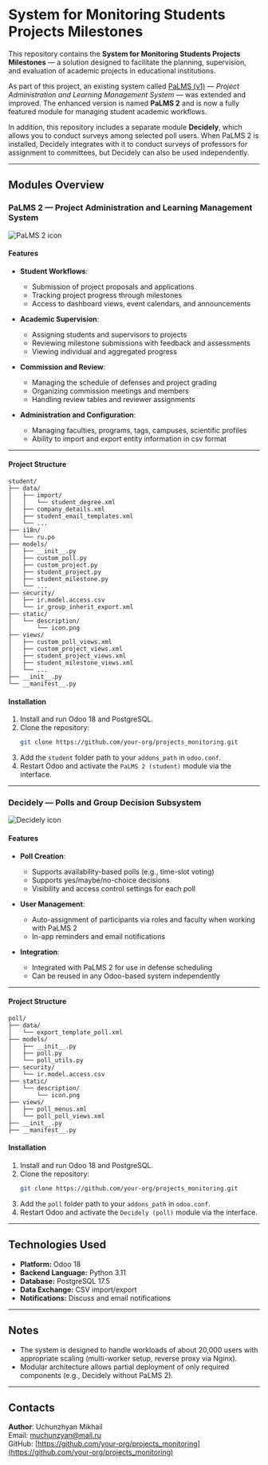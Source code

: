 # System for Monitoring Students Projects Milestones

This repository contains the **System for Monitoring Students Projects Milestones** — a solution designed to facilitate the planning, supervision, and evaluation of academic projects in educational institutions.

As part of this project, an existing system called [PaLMS (v1)](https://github.com/sefasenlik/PaLMS) — *Project Administration and Learning Management System* — was extended and improved. The enhanced version is named **PaLMS 2** and is now a fully featured module for managing student academic workflows.

In addition, this repository includes a separate module **Decidely**, which allows you to conduct surveys among selected poll users. When PaLMS 2 is installed, Decidely integrates with it to conduct surveys of professors for assignment to committees, but Decidely can also be used independently.

---

## Modules Overview

### PaLMS 2 — Project Administration and Learning Management System

![PaLMS 2 icon](custom-addons/student/static/description/icon.png)

#### Features

- **Student Workflows**:
  - Submission of project proposals and applications
  - Tracking project progress through milestones
  - Access to dashboard views, event calendars, and announcements

- **Academic Supervision**:
  - Assigning students and supervisors to projects
  - Reviewing milestone submissions with feedback and assessments
  - Viewing individual and aggregated progress

- **Commission and Review**:
  - Managing the schedule of defenses and project grading 
  - Organizing commission meetings and members
  - Handling review tables and reviewer assignments

- **Administration and Configuration**:
  - Managing faculties, programs, tags, campuses, scientific profiles
  - Ability to import and export entity information in csv format

---

#### Project Structure

```
student/
├── data/
│   ├── import/
│   │   └── student_degree.xml
│   ├── company_details.xml
│   ├── student_email_templates.xml
│   └── ...
├── i18n/
│   └── ru.po
├── models/
│   ├── __init__.py
│   ├── custom_poll.py
│   ├── custom_project.py
│   ├── student_project.py
│   ├── student_milestone.py
│   └── ...
├── security/
│   ├── ir.model.access.csv
│   └── ir_group_inherit_export.xml
├── static/
│   └── description/
│       └── icon.png
├── views/
│   ├── custom_poll_views.xml
│   ├── custom_project_views.xml
│   ├── student_project_views.xml
│   ├── student_milestone_views.xml
│   └── ...
├── __init__.py
└── __manifest__.py
```

#### Installation

1. Install and run Odoo 18 and PostgreSQL.
2. Clone the repository:
   ```bash
   git clone https://github.com/your-org/projects_monitoring.git
   ```
3. Add the `student` folder path to your `addons_path` in `odoo.conf`.
4. Restart Odoo and activate the `PaLMS 2 (student)` module via the interface.

---

### Decidely — Polls and Group Decision Subsystem

![Decidely icon](custom-addons/poll/static/description/icon.png)

#### Features

- **Poll Creation**:
  - Supports availability-based polls (e.g., time-slot voting)
  - Supports yes/maybe/no-choice decisions
  - Visibility and access control settings for each poll

- **User Management**:
  - Auto-assignment of participants via roles and faculty when working with PaLMS 2
  - In-app reminders and email notifications

- **Integration**:
  - Integrated with PaLMS 2 for use in defense scheduling
  - Can be reused in any Odoo-based system independently

---

#### Project Structure

```
poll/
├── data/
│   └── export_template_poll.xml
├── models/
│   ├── __init__.py
│   ├── poll.py
│   └── poll_utils.py
├── security/
│   └── ir.model.access.csv
├── static/
│   └── description/
│       └── icon.png
├── views/
│   ├── poll_menus.xml
│   └── poll_poll_views.xml
├── __init__.py
├── __manifest__.py
```

#### Installation

1. Install and run Odoo 18 and PostgreSQL.
2. Clone the repository:
   ```bash
   git clone https://github.com/your-org/projects_monitoring.git
   ```
3. Add the `poll` folder path to your `addons_path` in `odoo.conf`.
4. Restart Odoo and activate the `Decidely (poll)` module via the interface.

---

## Technologies Used

- **Platform:** Odoo 18
- **Backend Language:** Python 3.11
- **Database:** PostgreSQL 17.5
- **Data Exchange:** CSV import/export
- **Notifications:** Discuss and email notifications

---

## Notes

- The system is designed to handle workloads of about 20,000 users with appropriate scaling (multi-worker setup, reverse proxy via Nginx).
- Modular architecture allows partial deployment of only required components (e.g., Decidely without PaLMS 2).

---

## Contacts

**Author**: Uchunzhyan Mikhail  
Email: muchunzyan@mail.ru  
GitHub: [https://github.com/your-org/projects_monitoring](https://github.com/your-org/projects_monitoring)